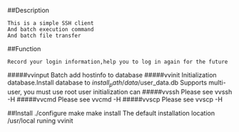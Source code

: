 ##Description

	This is a simple SSH client
 	And batch execution command
	And batch file transfer
##Function

	Record your login information,help you to log in again for the future
#####vvinput
	Batch add hostinfo to database
#####vvinit
	Initialization database.Install database to $install_path/data/$user_data.db
	Supports multi-user, you must use root user initialization can
#####vvssh
	Please see vvssh -H
#####vvcmd
	Please see vvcmd -H
#####vvscp
	Please see vvscp -H

##Install
	./configure
	make
	make install
	The default installation location /usr/local
	runing vvinit
	
